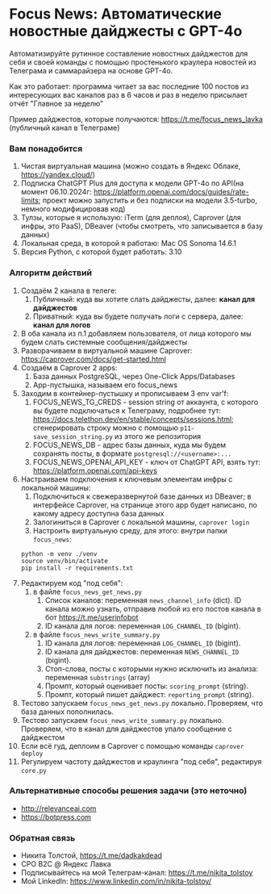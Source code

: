 # Focus News: Автоматические новостные дайджесты с GPT-4o

Автоматизируйте рутинное составление новостных дайджестов для себя и своей команды с помощью 
простенького краулера новостей из Телеграма и саммарайзера на основе GPT-4o.

Как это работает: программа читает за вас последние 100 постов из интересующих вас каналов 
раз в 6 часов и раз в неделю присылает отчёт "Главное за неделю"

Пример дайджестов, которые получаются: https://t.me/focus_news_lavka (публичный канал в Телеграме)

### Вам понадобится
1. Чистая виртуальная машина (можно создать в Яндекс Облаке, https://yandex.cloud/)
2. Подписка ChatGPT Plus для доступа к модели GPT-4o по API(на момент 06.10.2024г: 
https://platform.openai.com/docs/guides/rate-limits; проект можно запустить
и без подписки на модели 3.5-turbo, немного модифицировав код)
4. Тулзы, которые я использую: iTerm (для деплоя), Caprover (для инфры, это PaaS), DBeaver
(чтобы смотреть, что записывается в базу данных)
5. Локальная среда, в которой я работаю: Mac OS Sonoma 14.6.1
6. Версия Python, с которой будет работать: 3.10

### Алгоритм действий
1. Создаём 2 канала в телеге:
   1. Публичный: куда вы хотите слать дайджесты, далее: **канал для дайджестов**
   2. Приватный: куда вы будете получать логи с сервера, далее: **канал для логов**
2. В оба канала из п.1 добавляем пользователя, от лица которого мы будем слать системные
сообщения/дайджесты
3. Разворачиваем в виртуальной машине Caprover: https://caprover.com/docs/get-started.html
4. Создаём в Caprover 2 apps:
   1. База данных PostgreSQL, через One-Click Apps/Databases
   2. App-пустышка, называем его focus_news
5. Заходим в контейнер-пустышку и прописываем 3 env var'f:
   1. FOCUS_NEWS_TG_CREDS - session string от аккаунта, с которого вы будете 
подключаться к Телеграму, подробнее тут: https://docs.telethon.dev/en/stable/concepts/sessions.html; 
сгенерировать строку можно с помощью ``p11-save_session_string.py`` из этого же репозитория
   2. FOCUS_NEWS_DB - адрес базы данных, куда мы будем сохранять посты, в формате ``postgresql://<username>:...``
   3. FOCUS_NEWS_OPENAI_API_KEY - ключ от ChatGPT API, взять тут: https://platform.openai.com/api-keys
6. Настраиваем подключения к ключевым элементам инфры с локальной машины:
   1. Подключиться к свежеразвернутой базе данных из DBeaver; в интерфейсе Caprover, на 
   странице этого app будет написано, по какому адресу доступна база данных
   2. Залогиниться в Caprover с локальной машины, ``caprover login``
   3. Настроить виртуальную среду, для этого: внутри папки ``focus_news``:
   ```[bash]
   python -m venv ./venv
   source venv/bin/activate
   pip install -r requirements.txt
   ```
7. Редактируем код "под себя":
   1. в файле ``focus_news_get_news.py``
      1. Список каналов: переменная ``news_channel_info`` (dict).  ID канала можно узнать, 
отправив любой из его постов канала в бот https://t.me/userinfobot
      2. ID канала для логов: переменная ``LOG_CHANNEL_ID`` (bigint).
   2. в файле ``focus_news_write_summary.py``
      1. ID канала для логов: переменная ``LOG_CHANNEL_ID`` (bigint).
      2. ID канала для дайджестов: переменная ``NEWS_CHANNEL_ID`` (bigint).
      3. Стоп-слова, посты с которыми нужно исключить из анализа: переменная ``substrings`` (array)
      4. Промпт, который оценивает посты: ``scoring_prompt`` (string).
      5. Промпт, который пишет дайджест: ``reporting_prompt`` (string).
8. Тестово запускаем ``focus_news_get_news.py`` локально. Проверяем, что база данных пополнилась.
9. Тестово запускаем ``focus_news_write_summary.py`` локально. Проверяем, что в канал для дайджестов
упало сообщение с дайджестом
10. Если всё гуд, деплоим в Caprover с помощью команды ``caprover deploy``
11. Регулируем частоту дайджестов и краулинга "под себя", редактируя ``core.py``

### Альтернативные способы решения задачи (это неточно)
- http://relevanceai.com
- https://botpress.com

### Обратная связь
- Никита Толстой, https://t.me/dadkakdead
- CPO B2C @ Яндекс Лавка
- Подписывайтесь на мой Телеграм-канал: https://t.me/nikita_tolstoy
- Мой LinkedIn: https://www.linkedin.com/in/nikita-tolstoy/
